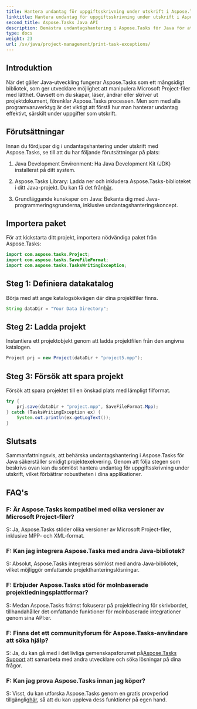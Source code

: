 ```yaml
---
title: Hantera undantag för uppgiftsskrivning under utskrift i Aspose.Tasks
linktitle: Hantera undantag för uppgiftsskrivning under utskrift i Aspose.Tasks
second_title: Aspose.Tasks Java API
description: Bemästra undantagshantering i Aspose.Tasks för Java för att säkerställa sömlös projektexekvering. Lär dig hur du hanterar undantag för uppgiftsskrivning under utskrift utan ansträngning.
type: docs
weight: 23
url: /sv/java/project-management/print-task-exceptions/
---
```

## Introduktion
När det gäller Java-utveckling fungerar Aspose.Tasks som ett mångsidigt bibliotek, som ger utvecklare möjlighet att manipulera Microsoft Project-filer med lätthet. Oavsett om du skapar, läser, ändrar eller skriver ut projektdokument, förenklar Aspose.Tasks processen. Men som med alla programvaruverktyg är det viktigt att förstå hur man hanterar undantag effektivt, särskilt under uppgifter som utskrift.
## Förutsättningar
Innan du fördjupar dig i undantagshantering under utskrift med Aspose.Tasks, se till att du har följande förutsättningar på plats:
1. Java Development Environment: Ha Java Development Kit (JDK) installerat på ditt system.
   
2.  Aspose.Tasks Library: Ladda ner och inkludera Aspose.Tasks-biblioteket i ditt Java-projekt. Du kan få det från[här](https://releases.aspose.com/tasks/java/).
3. Grundläggande kunskaper om Java: Bekanta dig med Java-programmeringsgrunderna, inklusive undantagshanteringskoncept.

## Importera paket
För att kickstarta ditt projekt, importera nödvändiga paket från Aspose.Tasks:
```java
import com.aspose.tasks.Project;
import com.aspose.tasks.SaveFileFormat;
import com.aspose.tasks.TasksWritingException;
```

## Steg 1: Definiera datakatalog
Börja med att ange katalogsökvägen där dina projektfiler finns.
```java
String dataDir = "Your Data Directory";
```
## Steg 2: Ladda projekt
Instantiera ett projektobjekt genom att ladda projektfilen från den angivna katalogen.
```java
Project prj = new Project(dataDir + "project5.mpp");
```
## Steg 3: Försök att spara projekt
Försök att spara projektet till en önskad plats med lämpligt filformat.
```java
try {
    prj.save(dataDir + "project.mpp", SaveFileFormat.Mpp);
} catch (TasksWritingException ex) {
    System.out.println(ex.getLogText());
}
```

## Slutsats
Sammanfattningsvis, att behärska undantagshantering i Aspose.Tasks för Java säkerställer smidigt projektexekvering. Genom att följa stegen som beskrivs ovan kan du sömlöst hantera undantag för uppgiftsskrivning under utskrift, vilket förbättrar robustheten i dina applikationer.
## FAQ's
### F: Är Aspose.Tasks kompatibel med olika versioner av Microsoft Project-filer?
S: Ja, Aspose.Tasks stöder olika versioner av Microsoft Project-filer, inklusive MPP- och XML-format.
### F: Kan jag integrera Aspose.Tasks med andra Java-bibliotek?
S: Absolut, Aspose.Tasks integreras sömlöst med andra Java-bibliotek, vilket möjliggör omfattande projekthanteringslösningar.
### F: Erbjuder Aspose.Tasks stöd för molnbaserade projektledningsplattformar?
S: Medan Aspose.Tasks främst fokuserar på projektledning för skrivbordet, tillhandahåller det omfattande funktioner för molnbaserade integrationer genom sina API:er.
### F: Finns det ett communityforum för Aspose.Tasks-användare att söka hjälp?
 S: Ja, du kan gå med i det livliga gemenskapsforumet på[Aspose.Tasks Support](https://forum.aspose.com/c/tasks/15) att samarbeta med andra utvecklare och söka lösningar på dina frågor.
### F: Kan jag prova Aspose.Tasks innan jag köper?
 S: Visst, du kan utforska Aspose.Tasks genom en gratis provperiod tillgänglig[här](https://releases.aspose.com/), så att du kan uppleva dess funktioner på egen hand.
